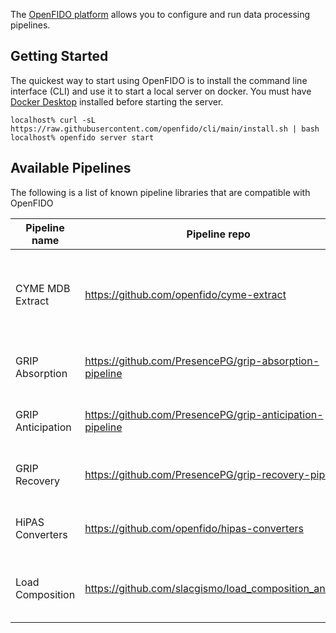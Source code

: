 The [OpenFIDO platform](https://app.openfido.org) allows you to configure and run data processing pipelines. 

## Getting Started

The quickest way to start using OpenFIDO is to install the command line interface (CLI) and use it to start a local server on docker.  You must have [Docker Desktop](https://www.docker.com/products/docker-desktop) installed before starting the server.

~~~
localhost% curl -sL https://raw.githubusercontent.com/openfido/cli/main/install.sh | bash
localhost% openfido server start
~~~



## Available Pipelines

The following is a list of known pipeline libraries that are compatible with OpenFIDO

| Pipeline name        | Pipeline repo | Entry point | Docker image | Publisher | Description
| -------------------- | ------------- | ----------- | ------------ | --------- | -----------
| CYME MDB Extract     | https://github.com/openfido/cyme-extract | `openfido.sh` | `ubuntu:20.04` | SLAC National Accelerator Laboratory | Extract CYME databases to network graphs and GridLAB-D models
| GRIP Absorption      | https://github.com/PresencePG/grip-absorption-pipeline | `openfido.sh` | `slacgrip/master:200527` | SLAC National Accelerator Laboratory | GRIP absorption analysis
| GRIP Anticipation    | https://github.com/PresencePG/grip-anticipation-pipeline | `openfido.sh` | `slacgrip/master:200527` | SLAC National Accelerator Laboratory | GRIP absorption analysis
| GRIP Recovery        | https://github.com/PresencePG/grip-recovery-pipeline | `openfido.sh` | `slacgrip/master:200527` | SLAC National Accelerator Laboratory | GRIP absorption analysis
| HiPAS Converters     | https://github.com/openfido/hipas-converters | `openfido.sh` | `ubuntu:20.04` | SLAC National Accelerator Laboratory | HiPAS GridLAB-D converters
| Load Composition     | https://github.com/slacgismo/load_composition_analysis | `pipeline_script.sh` | `python:3` | SLAC National Accelerator Laboratory | NERC composite load model data analysis
